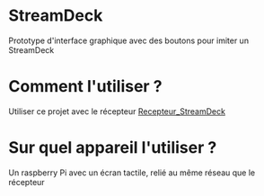 # StreamDeck
Prototype d'interface graphique avec des boutons pour imiter un StreamDeck

# Comment l'utiliser ?
Utiliser ce projet avec le récepteur <a href="https://github.com/iDarkAxe/Recepteur_StreamDeck">Recepteur_StreamDeck </a>

# Sur quel appareil l'utiliser ?
Un raspberry Pi avec un écran tactile, relié au même réseau que le récepteur
